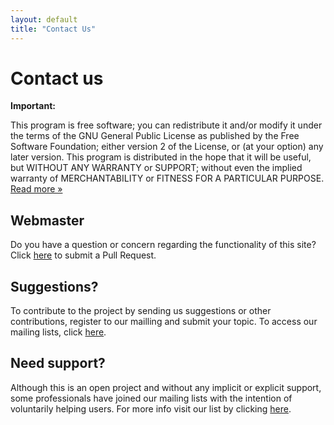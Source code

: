 ```yaml
---
layout: default
title: "Contact Us"
---
```


# Contact us

**Important:**

This program is free software; you can redistribute it and/or modify it
under the terms of the GNU General Public License as published by the Free
Software Foundation; either version 2 of the License, or (at your option)
any later version. This program is distributed in the hope that it will be
useful, but WITHOUT ANY WARRANTY or SUPPORT; without even the implied
warranty of MERCHANTABILITY or FITNESS FOR A PARTICULAR PURPOSE.
<span class="smaller">[Read more »](https://raw.githubusercontent.com/harbour/core/master/COPYING.txt)</span>

## Webmaster

Do you have a question or concern regarding the functionality of this site?<br>
Click [here](https://github.com/harbour/harbour.github.io/pulls) to submit a
Pull Request.

## Suggestions?

To contribute to the project by sending us suggestions or other contributions,
register to our mailling and submit your topic.
To access our mailing lists, click [here](mailing.html).

## Need support?

Although this is an open project and without any implicit or explicit
support, some professionals have joined our mailing lists with the
intention of voluntarily helping users. For more info visit our list
by clicking [here](mailing.html).

